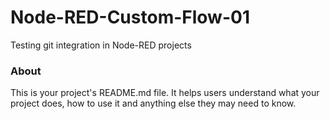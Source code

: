 Node-RED-Custom-Flow-01
=======================

Testing git integration in Node-RED projects

### About

This is your project's README.md file. It helps users understand what your
project does, how to use it and anything else they may need to know.
